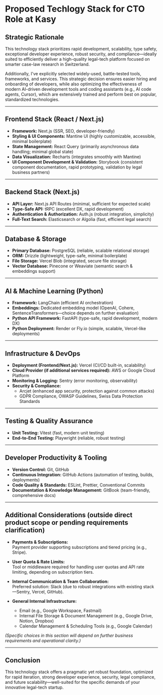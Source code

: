 # Proposed Techlogy Stack for CTO Role at Kasy

## Strategic Rationale

This technology stack prioritizes rapid development, scalability, type safety, exceptional developer experience, robust security, and compliance—ideally suited to efficiently deliver a high-quality legal-tech platform focused on smarter case-law research in Switzerland.

Additionally, I've explicitly selected widely-used, battle-tested tools, frameworks, and services. This strategic decision ensures easier hiring and onboarding of developers, while also optimizing the effectiveness of modern AI-driven development tools and coding assistants (e.g., AI code agents, Cursor), which are extensively trained and perform best on popular, standardized technologies.

---

## Frontend Stack (React / Next.js)

- **Framework:** Next.js (SSR, SEO, developer-friendly)
- **Styling & UI Components:** Mantine UI (highly customizable, accessible, minimal boilerplate)
- **State Management:** React Query (primarily asynchronous data handling; minimal global state)
- **Data Visualization:** Recharts (integrates smoothly with Mantine)
- **UI Component Development & Validation:** Storybook (consistent component documentation, rapid prototyping, validation by legal business partners)

---

## Backend Stack (Next.js)

- **API Layer:** Next.js API Routes (minimal, sufficient for expected scale)
- **Type-Safe API:** tRPC (excellent DX, rapid development)
- **Authentication & Authorization:** Auth.js (robust integration, simplicity)
- **Full-Text Search:** Elasticsearch or Algolia (fast, efficient legal search)

---

## Database & Storage

- **Primary Database:** PostgreSQL (reliable, scalable relational storage)
- **ORM:** Drizzle (lightweight, type-safe, minimal boilerplate)
- **File Storage:** Vercel Blob (integrated, secure file storage)
- **Vector Database:** Pinecone or Weaviate (semantic search & embeddings support)

---

## AI & Machine Learning (Python)

- **Framework:** LangChain (efficient AI orchestration)
- **Embeddings:** Dedicated embedding model (OpenAI, Cohere, SentenceTransformers—choice depends on further evaluation)
- **Python API Framework:** FastAPI (type-safe, rapid development, modern DX)
- **Python Deployment:** Render or Fly.io (simple, scalable, Vercel-like deployments)

---

## Infrastructure & DevOps

- **Deployment (Frontend/Next.js):** Vercel (CI/CD built-in, scalability)
- **Cloud Provider (if additional services required):** AWS or Google Cloud Platform
- **Monitoring & Logging:** Sentry (error monitoring, observability)
- **Security & Compliance:**
  - Arcjet (enhanced app security, protection against common attacks)
  - GDPR Compliance, OWASP Guidelines, Swiss Data Protection Standards

---

## Testing & Quality Assurance

- **Unit Testing:** Vitest (fast, modern unit testing)
- **End-to-End Testing:** Playwright (reliable, robust testing)

---

## Developer Productivity & Tooling

- **Version Control:** Git, GitHub
- **Continuous Integration:** GitHub Actions (automation of testing, builds, deployments)
- **Code Quality & Standards:** ESLint, Prettier, Conventional Commits
- **Documentation & Knowledge Management:** GitBook (team-friendly, comprehensive docs)

---

## Additional Considerations (outside direct product scope or pending requirements clarification)

- **Payments & Subscriptions:**  
  Payment provider supporting subscriptions and tiered pricing (e.g., Stripe).

- **User Quota & Rate Limits:**  
  Tool or middleware required for handling user quotas and API rate limiting, depending on subscription tiers.

- **Internal Communication & Team Collaboration:**  
  Preferred solution: Slack (due to robust integrations with existing stack—Sentry, Vercel, GitHub).

- **General Internal Infrastructure:**
  - Email (e.g., Google Workspace, Fastmail)
  - Internal File Storage & Document Management (e.g., Google Drive, Notion, Dropbox)
  - Calendar Management & Scheduling Tools (e.g., Google Calendar)

_(Specific choices in this section will depend on further business requirements and operational clarity.)_

---

## Conclusion

This technology stack offers a pragmatic yet robust foundation, optimized for rapid iteration, strong developer experience, security, legal compliance, and future scalability—well-suited for the specific demands of your innovative legal-tech startup.
